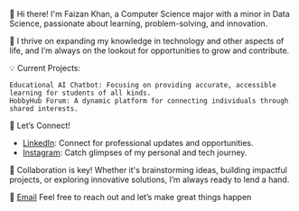 👋 Hi there! I'm Faizan Khan, a Computer Science major with a minor in Data Science, passionate about learning, problem-solving, and innovation.

🚀 I thrive on expanding my knowledge in technology and other aspects of life, and I’m always on the lookout for opportunities to grow and contribute.

💡 Current Projects:

    Educational AI Chatbot: Focusing on providing accurate, accessible learning for students of all kinds.
    HobbyHub Forum: A dynamic platform for connecting individuals through shared interests.

🤝 Let’s Connect!

- [LinkedIn](https://www.linkedin.com/in/faizan-khan234/): Connect for professional updates and opportunities.
- [Instagram](https://www.instagram.com/faizizizan/): Catch glimpses of my personal and tech journey.

💪 Collaboration is key! Whether it's brainstorming ideas, building impactful projects, or exploring innovative solutions, I’m always ready to lend a hand.

📧 [Email](mailto:faizanakhan2003@gmail.com) Feel free to reach out and let’s make great things happen
